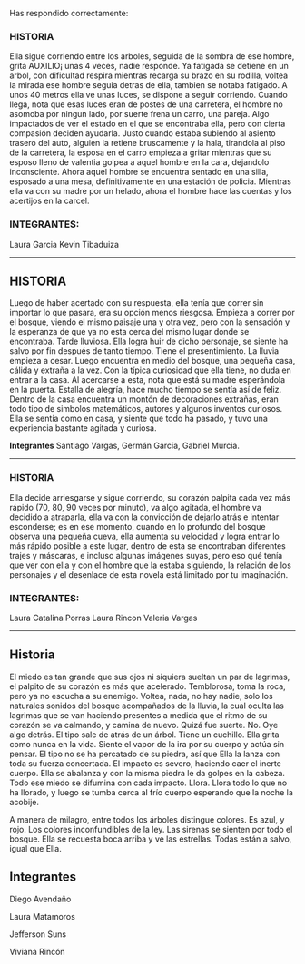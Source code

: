 Has respondido correctamente:

### HISTORIA
Ella sigue corriendo entre los arboles, seguida de la sombra de ese hombre, grita AUXILIO¡ unas 4 veces, nadie responde. Ya fatigada se detiene en un arbol, con dificultad respira mientras recarga su brazo en su rodilla, voltea la mirada ese hombre seguia detras de ella, tambien se notaba fatigado. A unos 40 metros ella ve unas luces, se dispone a seguir corriendo. Cuando llega, nota que esas luces eran de postes de una carretera, el hombre no asomoba por ningun lado, por suerte frena un carro, una pareja. Algo impactados de ver el estado en el que se encontraba ella, pero con cierta compasión deciden ayudarla. Justo cuando estaba subiendo al asiento trasero del auto, alguien la retiene bruscamente y la hala, tirandola al piso de la carretera, la esposa en el carro empieza a gritar mientras que su esposo lleno de valentia golpea a aquel hombre en la cara, dejandolo inconsciente. Ahora aquel hombre se encuentra sentado en una silla, esposado a una mesa, definitivamente en una estación de policia. Mientras ella va con su madre por un helado, ahora el hombre hace las cuentas y los acertijos en la carcel.

### INTEGRANTES:
Laura Garcia
Kevin Tibaduiza

***********************************************************

## HISTORIA

Luego de haber acertado con su respuesta, ella tenía que correr sin importar lo que pasara, era su opción menos riesgosa. Empieza a correr por el bosque, viendo el mismo paisaje una y otra vez, pero con la sensación y la esperanza de que ya no esta cerca del mismo lugar donde se encontraba. Tarde lluviosa. Ella logra huir de dicho personaje, se siente ha salvo por fin después de tanto tiempo. Tiene el presentimiento. La lluvia empieza a cesar. Luego encuentra en medio del bosque, una pequeña casa, cálida y extraña a la vez. Con la típica curiosidad que ella tiene, no duda en entrar a la casa. Al acercarse a esta, nota que está su madre esperándola en la puerta. Estalla de alegría, hace mucho tiempo se sentía así de feliz. Dentro de la casa encuentra un montón de decoraciones extrañas, eran todo tipo de simbolos matemáticos, autores y algunos inventos curiosos. Ella se sentía como en casa, y siente que todo ha pasado, y tuvo una experiencia bastante agitada y curiosa.

**Integrantes** Santiago Vargas, Germán García, Gabriel Murcia.

***********************************************************

### HISTORIA

 Ella decide arriesgarse y sigue corriendo, su corazón palpita cada vez más rápido (70, 80, 90 veces por minuto), va algo agitada, el hombre va decidido a atraparla, ella va con la convicción de  dejarlo atrás e intentar esconderse; es en ese momento, cuando en lo profundo del bosque observa una pequeña cueva, ella aumenta su velocidad y logra entrar lo más rápido posible a este lugar, dentro de esta se encontraban diferentes trajes y máscaras, e incluso algunas imágenes suyas, pero eso qué tenía que ver con ella y con el hombre que la estaba siguiendo, la relación de los personajes  y el desenlace de esta novela está limitado por tu imaginación. 
 
 ### INTEGRANTES:
 Laura Catalina Porras 
 Laura Rincon 
 Valeria Vargas 
 
***************************************************    

## Historia

El miedo es tan grande que sus ojos ni siquiera sueltan un par de lagrimas, el palpito de su corazón es más que acelerado. Temblorosa, toma la roca, pero ya no escucha a su enemigo. Voltea, nada, no hay nadie, solo los naturales sonidos del bosque acompañados de la lluvia, la cual oculta las lagrimas que se van haciendo presentes a medida que el ritmo de su corazón se va calmando, y camina de nuevo. Quizá fue suerte. No. Oye algo detrás. El tipo sale de atrás de un árbol. Tiene un cuchillo. Ella grita como nunca en la vida. Siente el vapor de la ira por su cuerpo y actúa sin pensar. El tipo no se ha percatado de su piedra, así que Ella la lanza con toda su fuerza concertada. El impacto es severo, haciendo caer el inerte cuerpo. Ella se abalanza y con la misma piedra le da golpes en la cabeza. Todo ese miedo se difumina con cada impacto. Llora. Llora todo lo que no ha llorado, y luego se tumba cerca al frío cuerpo esperando que la noche la acobije. 

A manera de milagro, entre todos los árboles distingue colores. Es azul, y rojo. Los colores inconfundibles de la ley. Las sirenas se sienten por todo el bosque. Ella se recuesta boca arriba y ve las estrellas. Todas están a salvo, igual que Ella.

## Integrantes

Diego Avendaño

Laura Matamoros

Jefferson Suns

Viviana Rincón


